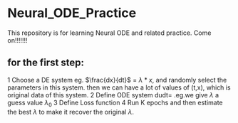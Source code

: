 # Neural_ODE_Practice
This repository is for learning Neural ODE and related practice. Come on!!!!!!!

## for the first step: 
1 Choose a DE system eg. $`\frac{dx}{dt}`$ = $`\lambda * x`$, and randomly select the parameters in this system. then we can have a lot of values of (t,x), which is original data of this system.
2 Define ODE system dudt=  .eg.we give $`\lambda`$ a guess value $`\lambda_{0}`$
3 Define Loss function
4 Run K epochs and then estimate the best $`\lambda`$ to make it recover the original $`\lambda`$.
